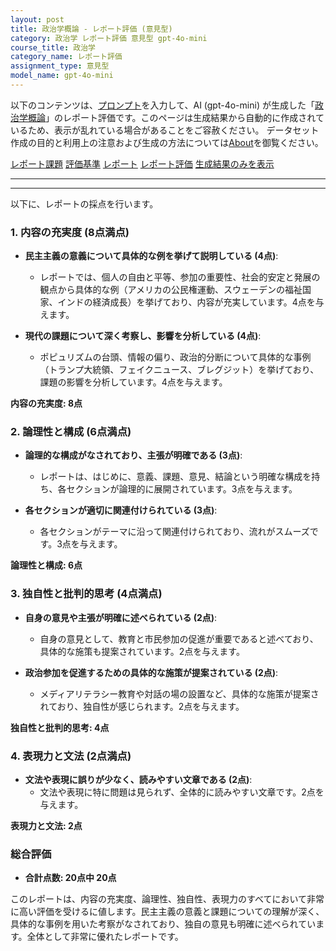 ```yaml
---
layout: post
title: 政治学概論 - レポート評価 (意見型)
category: 政治学 レポート評価 意見型 gpt-4o-mini
course_title: 政治学
category_name: レポート評価
assignment_type: 意見型
model_name: gpt-4o-mini
---
```


以下のコンテンツは、[プロンプト](http://127.0.0.1:8000/generated/政治学/gpt-4o-mini/prompt_レポート評価-意見型.md)を入力して、AI (gpt-4o-mini) が生成した「[政治学概論](/contents/政治学/)」のレポート評価です。このページは生成結果から自動的に作成されているため、表示が乱れている場合があることをご容赦ください。
データセット作成の目的と利用上の注意および生成の方法については[About](/About)を御覧ください。

[レポート課題](../レポート課題-意見型)
[評価基準](../評価基準-意見型)
[レポート](../レポート-意見型)
[レポート評価](../レポート評価-意見型)
[生成結果のみを表示](http://127.0.0.1:8000/generated/政治学/gpt-4o-mini/レポート評価-意見型.md)
  

***
***
  
以下に、レポートの採点を行います。

### 1. 内容の充実度 (8点満点)
- **民主主義の意義について具体的な例を挙げて説明している (4点)**: 
  - レポートでは、個人の自由と平等、参加の重要性、社会的安定と発展の観点から具体的な例（アメリカの公民権運動、スウェーデンの福祉国家、インドの経済成長）を挙げており、内容が充実しています。4点を与えます。
  
- **現代の課題について深く考察し、影響を分析している (4点)**: 
  - ポピュリズムの台頭、情報の偏り、政治的分断について具体的な事例（トランプ大統領、フェイクニュース、ブレグジット）を挙げており、課題の影響を分析しています。4点を与えます。

**内容の充実度: 8点**

### 2. 論理性と構成 (6点満点)
- **論理的な構成がなされており、主張が明確である (3点)**: 
  - レポートは、はじめに、意義、課題、意見、結論という明確な構成を持ち、各セクションが論理的に展開されています。3点を与えます。
  
- **各セクションが適切に関連付けられている (3点)**: 
  - 各セクションがテーマに沿って関連付けられており、流れがスムーズです。3点を与えます。

**論理性と構成: 6点**

### 3. 独自性と批判的思考 (4点満点)
- **自身の意見や主張が明確に述べられている (2点)**: 
  - 自身の意見として、教育と市民参加の促進が重要であると述べており、具体的な施策も提案されています。2点を与えます。
  
- **政治参加を促進するための具体的な施策が提案されている (2点)**: 
  - メディアリテラシー教育や対話の場の設置など、具体的な施策が提案されており、独自性が感じられます。2点を与えます。

**独自性と批判的思考: 4点**

### 4. 表現力と文法 (2点満点)
- **文法や表現に誤りが少なく、読みやすい文章である (2点)**: 
  - 文法や表現に特に問題は見られず、全体的に読みやすい文章です。2点を与えます。

**表現力と文法: 2点**

### 総合評価
- **合計点数: 20点中 20点**

このレポートは、内容の充実度、論理性、独自性、表現力のすべてにおいて非常に高い評価を受けるに値します。民主主義の意義と課題についての理解が深く、具体的な事例を用いた考察がなされており、独自の意見も明確に述べられています。全体として非常に優れたレポートです。
